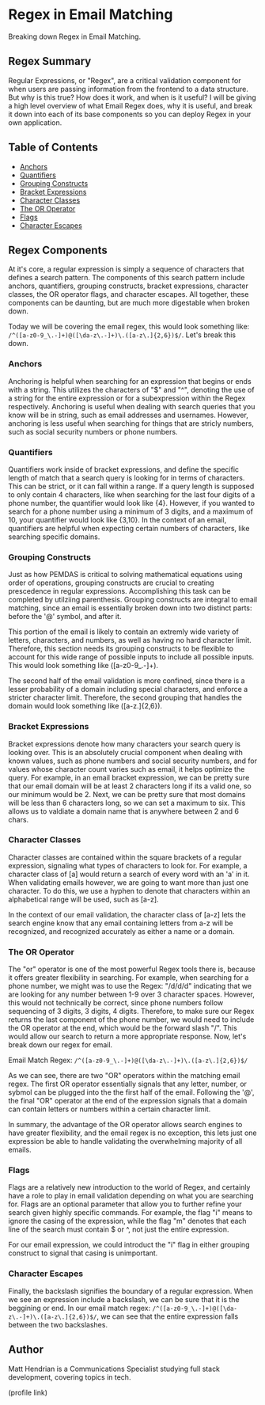 # Regex in Email Matching

Breaking down Regex in Email Matching. 


## Regex Summary
Regular Expressions, or "Regex", are a critical validation component for when users are passing information from the frontend to a data structure. But why is this true? How does it work, and when is it useful?  I will be giving a high level overview of what Email Regex does, why it is useful, and break it down into each of its base components so you can deploy Regex in your own application. 



## Table of Contents

- [Anchors](#anchors)
- [Quantifiers](#quantifiers)
- [Grouping Constructs](#grouping-constructs)
- [Bracket Expressions](#bracket-expressions)
- [Character Classes](#character-classes)
- [The OR Operator](#the-or-operator)
- [Flags](#flags)
- [Character Escapes](#character-escapes)

## Regex Components

At it's core, a regular expression is simply a sequence of characters that defines a search pattern. The components of this search pattern include anchors, quantifiers, grouping constructs, bracket expressions, character classes, the OR operator flags, and character escapes. All together, these components can be daunting, but are much more digestable when broken down. 

Today we will be covering the email regex, this would look something like: `/^([a-z0-9_\.-]+)@([\da-z\.-]+)\.([a-z\.]{2,6})$/`. Let's break this down. 


### Anchors
Anchoring is helpful when searching for an expression that begins or ends with a string. This utilizes the characters of "$" and "^", denoting the use of a string for the entire expression or for a subexpression within the Regex respectively. Anchoring is useful when dealing with search queries that you know will be in string, such as email addresses and usernames. However, anchoring is less useful when searching for things that are stricly numbers, such as social security numbers or phone numbers. 

### Quantifiers
Quantifiers work inside of bracket expressions, and define the specific length of match that a search query is looking for in terms of characters. This can be strict, or it can fall within a range. If a query length is supposed to only contain 4 characters, like when searching for the last four digits of a phone number, the quantifier would look like {4}. However, if you wanted to search for a phone number using a minimum of 3 digits, and a maximum of 10, your quantifier would look like {3,10}. In the context of an email, quantifiers are helpful when expecting certain numbers of characters, like searching specific domains. 

### Grouping Constructs
Just as how PEMDAS is critical to solving mathematical equations using order of operations, grouping constructs are crucial to creating prescedence in regular expressions. Accomplishing this task can be completed by utilziing parenthesis. Grouping constructs are integral to email matching, since an email is essentially broken down into two distinct parts: before the '@' symbol, and after it. 

This portion of the email is likely to contain an extremly wide variety of letters, characters, and numbers, as well as having no hard character limit. Therefore, this section needs its grouping constructs to be flexible to account for this wide range of possible inputs to include all possible inputs. This would look something like ([a-z0-9_\.-]+). 

The second half of the email validation is more confined, since there is a lesser probability of a domain including special characters, and enforce a stricter character limit. Therefore, the second grouping that handles the domain would look something like ([a-z\.]{2,6}).

### Bracket Expressions
Bracket expressions denote how many characters your search query is looking over. This is an absolutely crucial component when dealing with known values, such as phone numbers and social security numbers, and for values whose character count varies such as email, it helps optimize the query. For example, in an email bracket expression, we can be pretty sure that our email domain will be at least 2 characters long if its a valid one, so our minimum would be 2. Next, we can be pretty sure that most domains will be less than 6 characters long, so we can set a maximum to six. This allows us to valdiate a domain name that is anywhere between 2 and 6 chars. 

### Character Classes
Character classes are contained within the square brackets of a regular expression, signaling what types of characters to look for. For example, a character class of [a] would return a search of every word with an 'a' in it. When validating emails however, we are going to want more than just one character. To do this, we use a hyphen to denote that characters within an alphabetical range will be used, such as [a-z]. 

In the context of our email validation, the character class of [a-z] lets the search engine know that any email containing letters from a-z will be recognized, and recognized accurately as either a name or a domain. 

### The OR Operator
The "or" operator is one of the most powerful Regex tools there is, because it offers greater flexibility in searching. For example, 
when searching for a phone number, we might was to use the Regex: "/d/d/d" indicating that we are looking for any number between 1-9 over 3
character spaces. However, this would not technically be correct, since phone numbers follow sequencing of 3 digits, 3 digits, 4 digits. Therefore, to make sure our Regex returns the last component of the phone number, we would need to include the OR operator at the end, which would be the forward slash "/". This would allow our search to return a more appropriate response. Now, let's break down our regex for email.

Email Match Regex: `/^([a-z0-9_\.-]+)@([\da-z\.-]+)\.([a-z\.]{2,6})$/`

As we can see, there are two "OR" operators within the matching email regex. The first OR operator essentially signals that any letter,
number, or sybmol can be plugged into the the first half of the email. Following the '@', the final "OR" operator at the end of the expression signals that a domain can contain letters or numbers within a certain character limit. 

In summary, the advantage of the OR operator allows search engines to have greater flexibility, and the email regex is no exception, this lets just one expression be able to handle validating the overwhelming majority of all emails. 

### Flags
Flags are a relatively new introduction to the world of Regex, and certainly have a role to play in email validation depending on what you are searching for. Flags are an optional parameter that allow you to further refine your search given highly specific commands. For example, the flag "i" means to ignore the casing of the expression, while the flag "m" denotes that each line of the search must contain $ or ^, not just the entire expression. 

For our email expression, we could introduct the "i" flag in either grouping construct to signal that casing is unimportant. 

### Character Escapes
Finally, the backslash signifies the boundary of a regular expression. When we see an expression include a backslash, we can be sure that it is the beggining or end. In our email match regex: `/^([a-z0-9_\.-]+)@([\da-z\.-]+)\.([a-z\.]{2,6})$/`, we can see that the entire expression falls between the two backslashes.

## Author
Matt Hendrian is a Communications Specialist studying full stack development, covering topics in tech.

(profile link)
